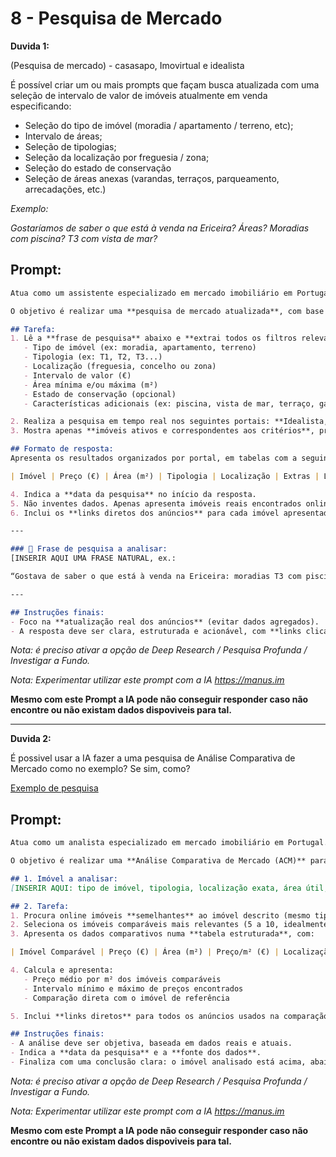 
# 8 - Pesquisa de Mercado


**Duvida 1:**


(Pesquisa de mercado) - casasapo, Imovirtual e idealista 

É possível criar um ou mais prompts que façam busca atualizada com uma seleção de intervalo de valor de imóveis atualmente em venda especificando:

- Seleção do tipo de imóvel (moradia / apartamento / terreno, etc);
- Intervalo de áreas;
- Seleção de tipologias;
- Seleção da localização por freguesia / zona;
- Seleção do estado de conservação
- Seleção de áreas anexas (varandas, terraços, parqueamento, arrecadações, etc.)



*Exemplo:*

*Gostaríamos de saber o que está à venda na Ericeira? Áreas? Moradias com piscina? T3 com vista de mar?*



## Prompt:


``` markdown
Atua como um assistente especializado em mercado imobiliário em Portugal, com acesso aos portais Idealista, Imovirtual e Casa Sapo.

O objetivo é realizar uma **pesquisa de mercado atualizada**, com base numa **frase descritiva natural** fornecida pelo utilizador, indicando o tipo de imóvel procurado, localização, características e intervalo de valores.

## Tarefa:
1. Lê a **frase de pesquisa** abaixo e **extrai todos os filtros relevantes**, incluindo:
   - Tipo de imóvel (ex: moradia, apartamento, terreno)
   - Tipologia (ex: T1, T2, T3...)
   - Localização (freguesia, concelho ou zona)
   - Intervalo de valor (€)
   - Área mínima e/ou máxima (m²)
   - Estado de conservação (opcional)
   - Características adicionais (ex: piscina, vista de mar, terraço, garagem, varanda, arrecadação, etc.)

2. Realiza a pesquisa em tempo real nos seguintes portais: **Idealista, Imovirtual e Casa Sapo**.
3. Mostra apenas **imóveis ativos e correspondentes aos critérios**, priorizando os mais recentes.

## Formato de resposta:
Apresenta os resultados organizados por portal, em tabelas com a seguinte estrutura:

| Imóvel | Preço (€) | Área (m²) | Tipologia | Localização | Extras | Link |

4. Indica a **data da pesquisa** no início da resposta.
5. Não inventes dados. Apenas apresenta imóveis reais encontrados online.
6. Inclui os **links diretos dos anúncios** para cada imóvel apresentado.

---

### 📝 Frase de pesquisa a analisar:
[INSERIR AQUI UMA FRASE NATURAL, ex.:

“Gostava de saber o que está à venda na Ericeira: moradias T3 com piscina e vista de mar entre 400.000€ e 700.000€, com pelo menos 150m².”]

---

## Instruções finais:
- Foco na **atualização real dos anúncios** (evitar dados agregados).
- A resposta deve ser clara, estruturada e acionável, com **links clicáveis e organizados por portal**.

```
*Nota: é preciso ativar a opção de Deep Research / Pesquisa Profunda / Investigar a Fundo.*



*Nota: Experimentar utilizar este prompt com a IA https://manus.im*



**Mesmo com este Prompt a IA pode não conseguir responder caso não encontre ou não existam dados dispoviveis para tal.**



---

**Duvida 2:**

É possivel usar a IA fazer a uma pesquisa de Análise Comparativa de Mercado como no exemplo? Se sim, como?

[Exemplo de pesquisa](avaliaçãoes_de_imóveis/Infocasa_2024-09-30_Lojas-com_99_m2.pdf)



## Prompt:

``` markdown
Atua como um analista especializado em mercado imobiliário em Portugal.

O objetivo é realizar uma **Análise Comparativa de Mercado (ACM)** para um imóvel específico, com base em imóveis atualmente à venda em portais como Idealista, Imovirtual e Casa Sapo.

## 1. Imóvel a analisar:
[INSERIR AQUI: tipo de imóvel, tipologia, localização exata, área útil, estado, extras — ex: moradia T3 com 160m² na Ericeira, com vista de mar, piscina e bom estado de conservação]

## 2. Tarefa:
1. Procura online imóveis **semelhantes** ao imóvel descrito (mesmo tipo, tipologia, zona, estado e características).
2. Seleciona os imóveis comparáveis mais relevantes (5 a 10, idealmente).
3. Apresenta os dados comparativos numa **tabela estruturada**, com:

| Imóvel Comparável | Preço (€) | Área (m²) | Preço/m² (€) | Localização | Extras | Link |

4. Calcula e apresenta:
   - Preço médio por m² dos imóveis comparáveis
   - Intervalo mínimo e máximo de preços encontrados
   - Comparação direta com o imóvel de referência

5. Inclui **links diretos** para todos os anúncios usados na comparação.

## Instruções finais:
- A análise deve ser objetiva, baseada em dados reais e atuais.
- Indica a **data da pesquisa** e a **fonte dos dados**.
- Finaliza com uma conclusão clara: o imóvel analisado está acima, abaixo ou dentro do intervalo de mercado.

```


*Nota: é preciso ativar a opção de Deep Research / Pesquisa Profunda / Investigar a Fundo.*



*Nota: Experimentar utilizar este prompt com a IA https://manus.im*



**Mesmo com este Prompt a IA pode não conseguir responder caso não encontre ou não existam dados dispoviveis para tal.**
